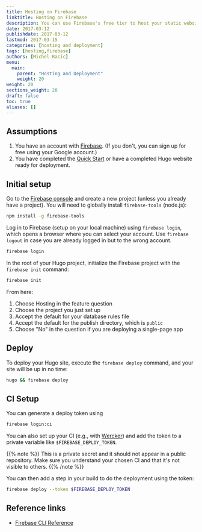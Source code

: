 ```yaml
---
title: Hosting on Firebase
linktitle: Hosting on Firebase
description: You can use Firebase's free tier to host your static website; this also gives you access to Firebase's NOSQL API.
date: 2017-03-12
publishdate: 2017-03-12
lastmod: 2017-03-15
categories: [hosting and deployment]
tags: [hosting,firebase]
authors: [Michel Racic]
menu:
  main:
    parent: "Hosting and Deployment"
    weight: 20
weight: 20
sections_weight: 20
draft: false
toc: true
aliases: []
---
```


## Assumptions

1. You have an account with [Firebase][signup]. (If you don't, you can sign up for free using your Google account.)
2. You have completed the [Quick Start][] or have a completed Hugo website ready for deployment.

## Initial setup

Go to the [Firebase console][console] and create a new project (unless you already have a project). You will need to globally install `firebase-tools` (node.js):


```sh
npm install -g firebase-tools
```

Log in to Firebase (setup on your local machine) using `firebase login`, which opens a browser where you can select your account. Use `firebase logout` in case you are already logged in but to the wrong account.


```sh
firebase login
```
In the root of your Hugo project, initialize the Firebase project with the `firebase init` command:

```sh
firebase init
```
From here:

1. Choose Hosting in the feature question
2. Choose the project you just set up
3. Accept the default for your database rules file
4. Accept the default for the publish directory, which is `public`
5. Choose "No" in the question if you are deploying a single-page app

## Deploy

To deploy your Hugo site, execute the `firebase deploy` command, and your site will be up in no time:

```sh
hugo && firebase deploy
```

## CI Setup

You can generate a deploy token using


```sh
firebase login:ci
```

You can also set up your CI (e.g., with [Wercker][]) and add the token to a private variable like `$FIREBASE_DEPLOY_TOKEN`.

{{% note %}}
This is a private secret and it should not appear in a public repository. Make sure you understand your chosen CI and that it's not visible to others.
{{% /note %}}

You can then add a step in your build to do the deployment using the token:

```sh
firebase deploy --token $FIREBASE_DEPLOY_TOKEN
```

## Reference links

* [Firebase CLI Reference](https://firebase.google.com/docs/cli/#administrative_commands)

[console]: https://console.firebase.google.com
[Quick Start]: /getting-started/quick-start/
[signup]: https://console.firebase.google.com/
[Wercker]: /hosting-and-deployment/deployment-with-wercker/
